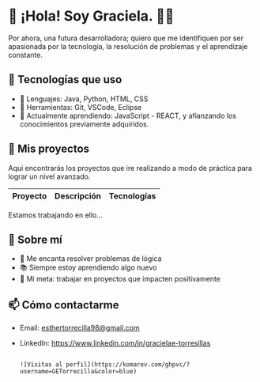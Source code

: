 <!--
**GETorrecilla/GETorrecilla** is a ✨ _special_ ✨ repository because its `README.md` (this file) appears on your GitHub profile.

Here are some ideas to get you started:

- 🔭 I’m currently working on ...
- 🌱 I’m currently learning ...
- 👯 I’m looking to collaborate on ...
- 🤔 I’m looking for help with ...
- 💬 Ask me about ...
- 📫 How to reach me: ...
- 😄 Pronouns: ...
- ⚡ Fun fact: ...
-->
# 👋 ¡Hola! Soy Graciela. 🙋‍♀️

Por ahora, una futura desarrolladora; quiero que me identifiquen por ser apasionada por la tecnología, la resolución de problemas y el aprendizaje constante.

## 🚀 Tecnologías que uso

- 🧠 Lenguajes: Java, Python, HTML, CSS
- 🔧 Herramientas: Git, VSCode, Eclipse
- 🌱 Actualmente aprendiendo: JavaScript - REACT, y afianzando los conocimientos previamente adquiridos.
  
## 📂 Mis proyectos
Aqui encontrarás los proyectos que ire realizando a modo de práctica para lograr un nivel avanzado.

| Proyecto | Descripción | Tecnologías |
|---------|-------------|-------------|
Estamos trabajando en ello...
<!--| [AppNotas](https://github.com/tuusuario/app-notas) | Una app para tomar notas con login y base de datos | React, Firebase |
| [Clon Google](https://github.com/tuusuario/google-clone) | Clon del buscador de Google | HTML, CSS, JS |
| [ToDo App](https://github.com/tuusuario/todo-app) | Lista de tareas con filtros y persistencia | JS Vanilla |
-->
## 🧠 Sobre mí

- 🧩 Me encanta resolver problemas de lógica
- 📚 Siempre estoy aprendiendo algo nuevo
- 🎯 Mi meta: trabajar en proyectos que impacten positivamente

## 📫 Cómo contactarme

- Email: esthertorrecilla98@gmail.com
- LinkedIn: https://www.linkedin.com/in/gracielae-torresillas


                                                                                ![Visitas al perfil](https://komarev.com/ghpvc/?username=GETorrecilla&color=blue)

